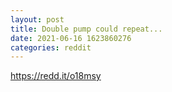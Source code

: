 ```yaml
--- 
layout: post 
title: Double pump could repeat... 
date: 2021-06-16 1623860276 
categories: reddit 
--- 
```

https://redd.it/o18msy